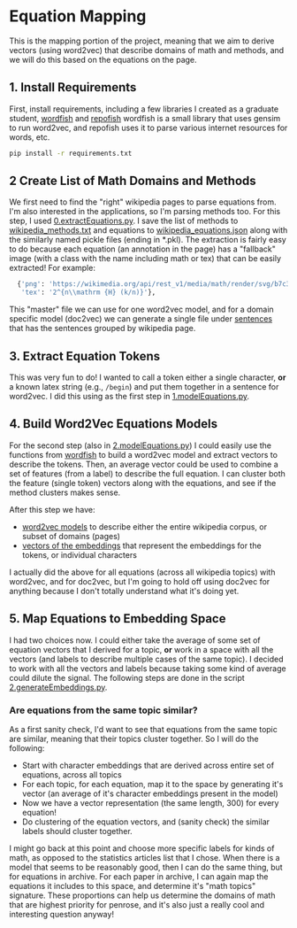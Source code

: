 # Equation Mapping

This is the mapping portion of the project, meaning that we aim to derive vectors (using word2vec)
that describe domains of math and methods, and we will do this based on the equations on the 
page.

## 1. Install Requirements

First, install requirements, including a few libraries I created as a graduate
student, [wordfish](https://vsoch.github.io/2016/2016-wordfish/) and [repofish](https://pypi.org/project/repofish/)
wordfish is a small library that uses gensim to run word2vec, and repofish uses it
to parse various internet resources for words, etc.

```bash
pip install -r requirements.txt
```

## 2 Create List of Math Domains and Methods

We first need to find the "right" wikipedia pages to parse equations from. I'm also interested
in the applications, so I'm parsing methods too. For this step, I used [0.extractEquations.py](0.extractEquations.py).
I save the list of methods to [wikipedia_methods.txt](wikipedia_methods.txt) and equations
to [wikipedia_equations.json](wikipedia_equations.json) along with the similarly named
pickle files (ending in *.pkl). The extraction is fairly easy to do because each equation (an
annotation in the page) has a "fallback" image (with a class with the name including math or tex)
that can be easily extracted! For example:

```python
  {'png': 'https://wikimedia.org/api/rest_v1/media/math/render/svg/b7c3ba47cc5436c389f86a3f617a191d0dbe4877',
   'tex': '2^{n\\mathrm {H} (k/n)}'},
```

This "master" file we can use for one word2vec model, and for a domain specific model (doc2vec)
we can generate a single file under [sentences](sentences) that has the sentences grouped by wikipedia page.

## 3. Extract Equation Tokens

This was very fun to do! I wanted to call a token either a single character, **or** a known
latex string (e.g., `/begin`) and put them together in a sentence for word2vec. I did this using
as the first step in [1.modelEquations.py](1.modelEquations.py).

## 4. Build Word2Vec Equations Models

For the second step (also in [2.modelEquations.py](2.modelEquations.py)) I could 
easily use the functions from [wordfish](https://vsoch.github.io/2016/2016-wordfish/)
to build a word2vec model and extract vectors to describe the tokens. Then, an average
vector could be used to combine a set of features (from a label) to describe the full
equation. I can cluster both the feature (single token) vectors along with the equations,
and see if the method clusters makes sense.

After this step we have:

 - [word2vec models](models) to describe either the entire wikipedia corpus, or subset of domains (pages)
 - [vectors of the embeddings](vectors) that represent the embeddings for the tokens, or individual characters

I actually did the above for all equations (across all wikipedia topics) with word2vec, and for
doc2vec, but I'm going to hold off using doc2vec for anything because I don't totally 
understand what it's doing yet.

## 5. Map Equations to Embedding Space

I had two choices now. I could either take the average of some set of equation vectors that I derived for
a topic, **or** work in a space with all the vectors (and labels to describe multiple cases of the same topic).
I decided to work with all the vectors and labels because taking some kind of average could dilute the signal.
The following steps are done in the script [2.generateEmbeddings.py](2.generateEmbeddings.py).

### Are equations from the same topic similar?
As a first sanity check, I'd want to see that equations from the same topic are similar, meaning
that their topics cluster together. So I will do the following:

 - Start with character embeddings that are derived across entire set of equations, across all topics
 - For each topic, for each equation, map it to the space by generating it's vector (an average of it's character embeddings present in the model)
 - Now we have a vector representation (the same length, 300) for every equation!
 - Do clustering of the equation vectors, and (sanity check) the similar labels should cluster together.

I might go back at this point and choose more specific labels for kinds of math, as opposed to the statistics articles list that I chose. When there is a model that seems to be reasonably good, then I can do the same thing, but for equations in archive. For each paper in archive, I can again map the equations it includes to this space, and determine it's
"math topics" signature. These proportions can help us determine the domains of math that are highest priority for
penrose, and it's also just a really cool and interesting question anyway! 
